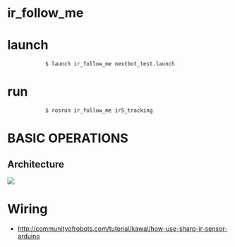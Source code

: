 # ir_follow_me

# launch
                $ launch ir_follow_me nextbot_test.launch

# run
                $ rosrun ir_follow_me ir5_tracking

# BASIC OPERATIONS
## Architecture
![](https://docs.google.com/drawings/d/1MmPRBNi2ZKFvsGsDZh7r5SFJ-9UI52F8PCqgoplOGNw/pub?w=910&h=2646) 

# Wiring
* http://communityofrobots.com/tutorial/kawal/how-use-sharp-ir-sensor-arduino

